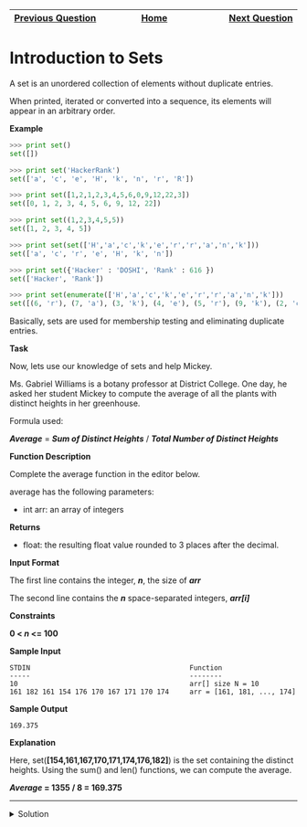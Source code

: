 | <img width=1000>[Previous Question](https://github.com/Kevin-Lago/python-hackerrank-solutions/tree/main/src/python/strings/merge_the_tools)</img> | <img width=1000>[Home](https://github.com/Kevin-Lago/python-hackerrank-solutions)</img> | <img width=1000>[Next Question](https://github.com/Kevin-Lago/python-hackerrank-solutions/tree/main/src/python/sets/no_idea)</img> |
|:---|:---:|---:|

# Introduction to Sets

A set is an unordered collection of elements without duplicate entries.

When printed, iterated or converted into a sequence, its elements will appear in an arbitrary order.

__Example__

```python
>>> print set()
set([])

>>> print set('HackerRank')
set(['a', 'c', 'e', 'H', 'k', 'n', 'r', 'R'])

>>> print set([1,2,1,2,3,4,5,6,0,9,12,22,3])
set([0, 1, 2, 3, 4, 5, 6, 9, 12, 22])

>>> print set((1,2,3,4,5,5))
set([1, 2, 3, 4, 5])

>>> print set(set(['H','a','c','k','e','r','r','a','n','k']))
set(['a', 'c', 'r', 'e', 'H', 'k', 'n'])

>>> print set({'Hacker' : 'DOSHI', 'Rank' : 616 })
set(['Hacker', 'Rank'])

>>> print set(enumerate(['H','a','c','k','e','r','r','a','n','k']))
set([(6, 'r'), (7, 'a'), (3, 'k'), (4, 'e'), (5, 'r'), (9, 'k'), (2, 'c'), (0, 'H'), (1, 'a'), (8, 'n')])
```

Basically, sets are used for membership testing and eliminating duplicate entries.

__Task__

Now, lets use our knowledge of sets and help Mickey.

Ms. Gabriel Williams is a botany professor at District College. One day, he asked her student Mickey to compute the average of all the plants with distinct heights in her greenhouse.

Formula used:

___Average___ = ___Sum of Distinct Heights___ / ___Total Number of Distinct Heights___

__Function Description__

Complete the average function in the editor below.

average has the following parameters:

- int arr: an array of integers

__Returns__

- float: the resulting float value rounded to 3 places after the decimal.

__Input Format__

The first line contains the integer, ___n___, the size of ___arr___

The second line contains the ___n___ space-separated integers, ___arr[i]___

__Constraints__

__0 < _n_ <= 100__

__Sample Input__

```
STDIN                                       Function
-----                                       --------
10                                          arr[] size N = 10
161 182 161 154 176 170 167 171 170 174     arr = [161, 181, ..., 174]
```

__Sample Output__

```
169.375
```

__Explanation__

Here, set(__[154,161,167,170,171,174,176,182]__) is the set containing the distinct heights. Using the sum() and len() functions, we can compute the average.

___Average_ = 1355 / 8 = 169.375__

---

<details><summary>Solution</summary>
    
```python
def average(array):
    return sum(set(array)) / len(set(array))


if __name__ == '__main__':
    n = int(input())
    arr = list(map(int, input().split()))
    result = average(arr)
    print(result)
```
</details>
